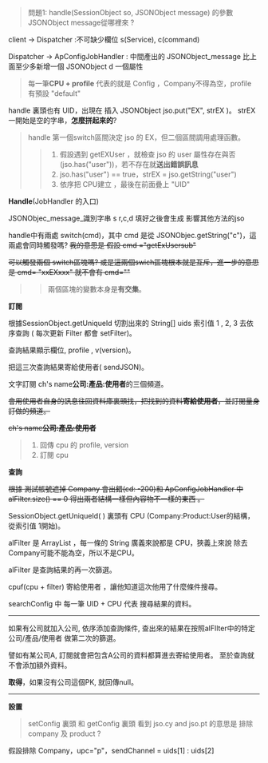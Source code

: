 > 問題1: handle(SessionObject so, JSONObject message) 的參數 JSONObject message從哪裡來 ?

client -> Dispatcher :不可缺少欄位 s(Service), c(command)

Dispatcher -> ApConfigJobHandler : 中間產出的 JSONObject_message 比上面至少多新增一個 JSONObject d 一個屬性



>每一筆**CPU + profile** 代表的就是 Config ，Company不得為空，profile 有預設 "default"



handle 裏頭也有 UID，出現在 插入 JSONObject jso.put("EX", strEX )。 strEX 一開始是空的字串，**怎麼拼起來的**?

> handle 第一個switch區間決定 jso 的 EX，但二個區間調用處理函數。
>
> > 1. 假設遇到 getEXUser ，就檢查 jso 的 user 屬性存在與否(jso.has("user"))，若不存在就**送出錯誤訊息**
> > 2. jso.has("user") == true，strEX = jso.getString("user")
> > 3. 依序把 CPU建立 ，最後在前面疊上 "UID"





**Handle**(JobHandler 的入口)

JSONObjec_message_識別字串 s r,c,d 填好之後會生成 影響其他方法的jso

handle中有兩處 switch(cmd)，其中 cmd 是從 JSONObjec.getString("c")，這兩處會同時觸發嗎? ~~我的意思是 假設 cmd ="getExUsersub"~~ 

~~可以觸發兩個 switch區塊嗎?  或是這兩個swich區塊根本就是互斥，進一步的意思是 cmd= "xxEXxxx" 就不會有 cmd=""~~

> > 兩個區塊的變數本身是**有交集**。





**訂閱** 

根據SessionObject.getUniqueId 切割出來的 String[] uids  索引值 1 , 2, 3 去依序查詢 ( 每次更新 Filter 都會 setFilter)。

查詢結果顯示欄位, profile , v(version)。

把這三次查詢結果寄給使用者( sendJSON)。

文字訂閱 ch's name**公司:產品:使用者**的三個頻道。

~~會用使用者自身的訊息往回資料庫裏頭找，把找到的資料**寄給使用者**，並訂閱量身訂做的頻道。~~

~~ch's name**公司:產品:使用者**~~

>1. 回傳 cpu 的 profile, version
>2. 訂閱 cpu



**查詢**

~~根據 測試帳號遮掉 Company 會出錯(cd: -200)和 ApConfigJobHandler 中 alFilter.size() == 0  得出兩者結構一樣但內容物不一樣的東西 。~~

SessionObject.getUniqueId( ) 裏頭有 CPU (Company:Product:User的結構，從索引值 1開始)。

alFilter 是 ArrayList<String> ，每一條的 String 廣義來說都是 CPU，狹義上來說 除去 Company可能不能為空，所以不是CPU。



alFilter 是查詢結果的再一次篩選。 

cpuf(cpu + filter) 寄給使用者 ，讓他知道這次他用了什麼條件搜尋。





searchConfig 中 每一筆 UID + CPU  代表 搜尋結果的資料。

---



如果有公司就加入公司, 依序添加查詢條件, 查出來的結果在按照alFIlter中的特定公司/產品/使用者 做第二次的篩選。

譬如有某公司A, 訂閱就會把包含A公司的資料都算進去寄給使用者。 至於查詢就不會添加額外資料。



**取得**，如果沒有公司這個PK, 就回傳null。



----

**設置**

> setConfig 裏頭 和 getConfig 裏頭 看到 jso.cy and jso.pt 的意思是 排除 company 及 product ?

假設排除 Company，upc="p"，sendChannel = uids[1] : uids[2]





